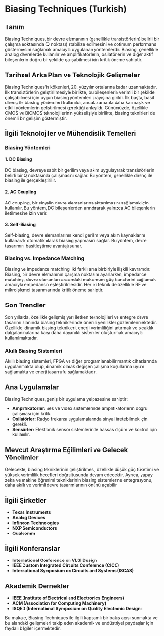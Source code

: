 # Biasing Techniques (Turkish)

## Tanım

Biasing Techniques, bir devre elemanının (genellikle transistörlerin) belirli bir çalışma noktasında (Q noktası) stabilize edilmesini ve optimum performans göstermesini sağlamak amacıyla uygulanan yöntemlerdir. Biasing, genellikle analog devrelerde kullanılır ve amplifikatörlerin, osilatörlerin ve diğer aktif bileşenlerin doğru bir şekilde çalışabilmesi için kritik öneme sahiptir.

## Tarihsel Arka Plan ve Teknolojik Gelişmeler

Biasing Techniques'in kökenleri, 20. yüzyılın ortalarına kadar uzanmaktadır. İlk transistörlerin geliştirilmesiyle birlikte, bu bileşenlerin verimli bir şekilde çalışabilmesi için uygun biasing yöntemleri arayışına girildi. İlk başta, basit direnç ile biasing yöntemleri kullanıldı, ancak zamanla daha karmaşık ve etkili yöntemlerin geliştirilmesi gerektiği anlaşıldı. Günümüzde, özellikle CMOS ve BiCMOS teknolojilerinin yükselişiyle birlikte, biasing teknikleri de önemli bir gelişim göstermiştir.

## İlgili Teknolojiler ve Mühendislik Temelleri

### Biasing Yöntemleri

#### 1. **DC Biasing**
DC biasing, devreye sabit bir gerilim veya akım uygulayarak transistörlerin belirli bir Q noktasında çalışmasını sağlar. Bu yöntem, genellikle direnç ile biasing ile gerçekleştirilir.

#### 2. **AC Coupling**
AC coupling, bir sinyalin devre elemanlarına aktarılmasını sağlamak için kullanılır. Bu yöntem, DC bileşenlerden arındırarak yalnızca AC bileşenlerin iletilmesine izin verir.

#### 3. **Self-Biasing**
Self-biasing, devre elemanlarının kendi gerilim veya akım kaynaklarını kullanarak otomatik olarak biasing yapmasını sağlar. Bu yöntem, devre tasarımını basitleştirme avantajı sunar.

### Biasing vs. Impedance Matching

Biasing ve impedance matching, iki farklı ama birbiriyle ilişkili kavramdır. Biasing, bir devre elemanının çalışma noktasını ayarlarken, impedance matching, devre elemanları arasındaki maksimum güç transferini sağlamak amacıyla empedansın eşleştirilmesidir. Her iki teknik de özellikle RF ve mikroişlemci tasarımlarında kritik öneme sahiptir.

## Son Trendler

Son yıllarda, özellikle gelişmiş yarı iletken teknolojileri ve entegre devre tasarımı alanında biasing tekniklerinde önemli yenilikler gözlemlenmektedir. Özellikle, dinamik biasing teknikleri, enerji verimliliğini artırmak ve sıcaklık dalgalanmalarına karşı daha dayanıklı sistemler oluşturmak amacıyla kullanılmaktadır.

### Akıllı Biasing Sistemleri

Akıllı biasing sistemleri, FPGA ve diğer programlanabilir mantık cihazlarında uygulanmakta olup, dinamik olarak değişen çalışma koşullarına uyum sağlamakta ve enerji tasarrufu sağlamaktadır.

## Ana Uygulamalar

Biasing Techniques, geniş bir uygulama yelpazesine sahiptir:

- **Amplifikatörler:** Ses ve video sistemlerinde amplifikatörlerin doğru çalışması için kritik.
- **Osilatörler:** Radyo frekansı uygulamalarında sinyal üretebilmek için gerekli.
- **Sensörler:** Elektronik sensör sistemlerinde hassas ölçüm ve kontrol için kullanılır.

## Mevcut Araştırma Eğilimleri ve Gelecek Yönelimler

Gelecekte, biasing tekniklerinin geliştirilmesi, özellikle düşük güç tüketimi ve yüksek verimlilik hedefleri doğrultusunda devam edecektir. Ayrıca, yapay zeka ve makine öğrenimi tekniklerinin biasing sistemlerine entegrasyonu, daha akıllı ve verimli devre tasarımlarının önünü açabilir.

## İlgili Şirketler

- **Texas Instruments**
- **Analog Devices**
- **Infineon Technologies**
- **NXP Semiconductors**
- **Qualcomm**

## İlgili Konferanslar

- **International Conference on VLSI Design**
- **IEEE Custom Integrated Circuits Conference (CICC)**
- **International Symposium on Circuits and Systems (ISCAS)**

## Akademik Dernekler

- **IEEE (Institute of Electrical and Electronics Engineers)**
- **ACM (Association for Computing Machinery)**
- **ISQED (International Symposium on Quality Electronic Design)**

Bu makale, Biasing Techniques ile ilgili kapsamlı bir bakış açısı sunmakta ve bu alandaki gelişmeleri takip eden akademik ve endüstriyel paydaşlar için faydalı bilgiler içermektedir.